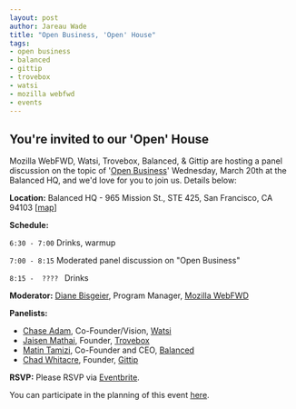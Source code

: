 ```yaml
---
layout: post
author: Jareau Wade
title: "Open Business, 'Open' House"
tags:
- open business
- balanced
- gittip
- trovebox
- watsi
- mozilla webfwd
- events
---
```


## You're invited to our 'Open' House

Mozilla WebFWD, Watsi, Trovebox, Balanced, & Gittip are hosting a panel discussion on the topic of '[Open Business](https://en.wikipedia.org/wiki/Open_business)' Wednesday, March 20th at the Balanced HQ, and we'd love for you to join us. Details below:

**Location:** 
Balanced HQ - 965 Mission St., STE 425, San Francisco, CA 94103 [[map](https://maps.google.com/maps?q=965+mission+street+san+francisco&ie=UTF8&hq=&hnear=965+Mission+St,+San+Francisco,+California+94103&gl=us&t=m&z=16&vpsrc=0&iwloc=A)]

**Schedule:**

`6:30 - 7:00` Drinks, warmup

`7:00 - 8:15` Moderated panel discussion on "Open Business"

`8:15 -  ???? ` Drinks

**Moderator:** [Diane Bisgeier](https://mozillalabs.com/en-US/profile/yonwFEwqMfMWiGU8BOCwLE4zYvA/), Program Manager, [Mozilla WebFWD](https://www.webfwd.org/)

**Panelists:**

 - [Chase Adam](http://blog.watsi.org/post/21043545556/meet-chase), Co-Founder/Vision, [Watsi](https://watsi.org/)
 - [Jaisen Mathai](http://www.jaisenmathai.com/), Founder, [Trovebox](https://trovebox.com/)
 - [Matin Tamizi](https://www.balancedpayments.com/about), Co-Founder and CEO, [Balanced](https://www.balancedpayments.com/)
 - [Chad Whitacre](https://www.gittip.com/whit537/), Founder, [Gittip](https://www.gittip.com/)


**RSVP:**
Please RSVP via [Eventbrite](http://balancedpayments.eventbrite.com/).

You can participate in the planning of this event [here](https://github.com/balanced/balanced.github.com/issues/18).
